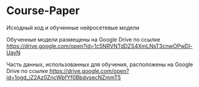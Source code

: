 # Course-Paper
Исходный код и обученные нейросетевые модели

Обученные модели размещены на Google Drive по ссылке 
  https://drive.google.com/open?id=1c5NRVNTdDZS4XmLNsT3cnwOPwDl-UayN

Часть данных, использованных для обучения, расположены на Google Drive по ссылке 
  https://drive.google.com/open?id=1ogd_iZ2Az0ZncWbfYf0BbdvsecNZmmT5
